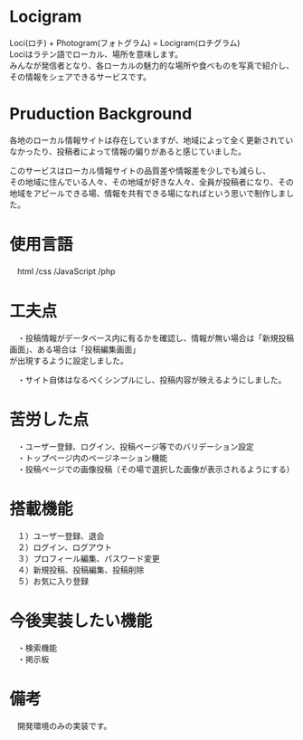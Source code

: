# Locigram
  Loci(ロチ) + Photogram(フォトグラム) = Locigram(ロチグラム)   
  Lociはラテン語でローカル、場所を意味します。  
  みんなが発信者となり、各ローカルの魅力的な場所や食べものを写真で紹介し、その情報をシェアできるサービスです。  

# Pruduction Background
  各地のローカル情報サイトは存在していますが、地域によって全く更新されていなかったり、投稿者によって情報の偏りがあると感じていました。 
  
  このサービスはローカル情報サイトの品質差や情報差を少しでも減らし、  
  その地域に住んでいる人々、その地域が好きな人々、全員が投稿者になり、その地域をアピールできる場、情報を共有できる場になればという思いで制作しました。  

# 使用言語
　html /css /JavaScript /php
 
# 工夫点
　・投稿情報がデータベース内に有るかを確認し、情報が無い場合は「新規投稿画面」、ある場合は「投稿編集画面」  
   が出現するように設定しました。  
   
　・サイト自体はなるべくシンプルにし、投稿内容が映えるようにしました。  
 
# 苦労した点
　・ユーザー登録、ログイン、投稿ページ等でのバリデーション設定  
　・トップページ内のページネーション機能  
　・投稿ページでの画像投稿（その場で選択した画像が表示されるようにする）  

# 搭載機能
　１）ユーザー登録、退会  
　２）ログイン、ログアウト  
　３）プロフィール編集、パスワード変更  
　４）新規投稿、投稿編集、投稿削除  
　５）お気に入り登録  

# 今後実装したい機能　
　・検索機能  
　・掲示板  

# 備考
　開発環境のみの実装です。
